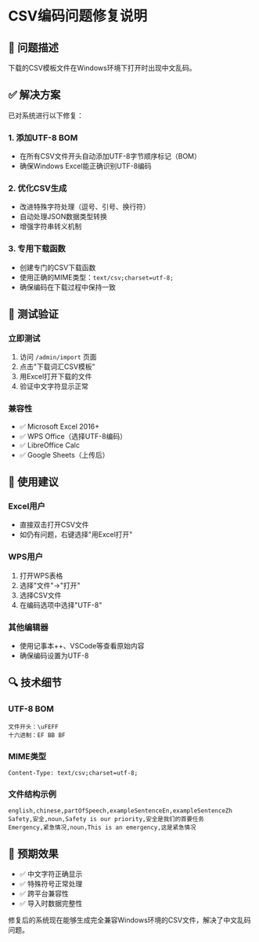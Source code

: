 # CSV编码问题修复说明

## 🔧 问题描述
下载的CSV模板文件在Windows环境下打开时出现中文乱码。

## ✅ 解决方案
已对系统进行以下修复：

### 1. 添加UTF-8 BOM
- 在所有CSV文件开头自动添加UTF-8字节顺序标记（BOM）
- 确保Windows Excel能正确识别UTF-8编码

### 2. 优化CSV生成
- 改进特殊字符处理（逗号、引号、换行符）
- 自动处理JSON数据类型转换
- 增强字符串转义机制

### 3. 专用下载函数
- 创建专门的CSV下载函数
- 使用正确的MIME类型：`text/csv;charset=utf-8;`
- 确保编码在下载过程中保持一致

## 🧪 测试验证

### 立即测试
1. 访问 `/admin/import` 页面
2. 点击"下载词汇CSV模板"
3. 用Excel打开下载的文件
4. 验证中文字符显示正常

### 兼容性
- ✅ Microsoft Excel 2016+
- ✅ WPS Office（选择UTF-8编码）
- ✅ LibreOffice Calc
- ✅ Google Sheets（上传后）

## 📝 使用建议

### Excel用户
- 直接双击打开CSV文件
- 如仍有问题，右键选择"用Excel打开"

### WPS用户
1. 打开WPS表格
2. 选择"文件"→"打开"
3. 选择CSV文件
4. 在编码选项中选择"UTF-8"

### 其他编辑器
- 使用记事本++、VSCode等查看原始内容
- 确保编码设置为UTF-8

## 🔍 技术细节

### UTF-8 BOM
```
文件开头：\uFEFF
十六进制：EF BB BF
```

### MIME类型
```
Content-Type: text/csv;charset=utf-8;
```

### 文件结构示例
```csv
english,chinese,partOfSpeech,exampleSentenceEn,exampleSentenceZh
Safety,安全,noun,Safety is our priority,安全是我们的首要任务
Emergency,紧急情况,noun,This is an emergency,这是紧急情况
```

## 🎯 预期效果
- ✅ 中文字符正确显示
- ✅ 特殊符号正常处理
- ✅ 跨平台兼容性
- ✅ 导入时数据完整性

修复后的系统现在能够生成完全兼容Windows环境的CSV文件，解决了中文乱码问题。 
